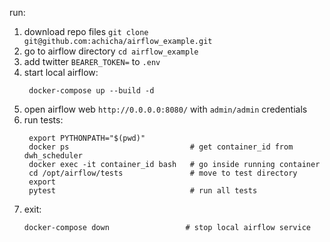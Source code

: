 run:

1. download repo files `git clone git@github.com:achicha/airflow_example.git`
2. go to airflow directory `cd airflow_example`
3. add twitter `BEARER_TOKEN=` to `.env`
4. start local airflow:
   ```shell
    docker-compose up --build -d
    ```
5. open airflow web `http://0.0.0.0:8080/` with `admin/admin` credentials
6. run tests:
   ```shell
    export PYTHONPATH="$(pwd)"
    docker ps                           # get container_id from dwh_scheduler
    docker exec -it container_id bash   # go inside running container
    cd /opt/airflow/tests               # move to test directory
    export 
    pytest                              # run all tests
   ```
7. exit:
    ```shell
    docker-compose down                 # stop local airflow service
    ```